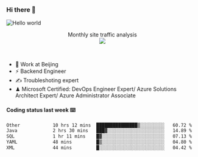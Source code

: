 ### Hi there 👋

<img src="https://raw.githubusercontent.com/sagar-viradiya/sagar-viradiya/master/resources/banner.png" alt="Hello world">
<p align="center"> 
 Monthly site traffic analysis <br/>
  <img src="https://profile-counter.glitch.me/youszoe/count.svg" />
</p>
<br/>

- 🍻 Work at Beijing 
- ⚡ Backend Engineer
- ✍️ Troubleshoting expert
- ♟  Microsoft Certified: DevOps Engineer Expert/ Azure Solutions Architect Expert/ Azure Administrator Associate

#### Coding status last week ⌨️

<!--START_SECTION:waka-->

```txt
Other            10 hrs 12 mins  ███████████████▒░░░░░░░░░   60.72 %
Java             2 hrs 30 mins   ███▓░░░░░░░░░░░░░░░░░░░░░   14.89 %
SQL              1 hr 11 mins    █▓░░░░░░░░░░░░░░░░░░░░░░░   07.13 %
YAML             48 mins         █▒░░░░░░░░░░░░░░░░░░░░░░░   04.80 %
XML              44 mins         █░░░░░░░░░░░░░░░░░░░░░░░░   04.42 %
```

<!--END_SECTION:waka-->

<br/>
<center><img src="http://ghchart.rshah.org/409ba5/yousazoe" alt="" /></center>


